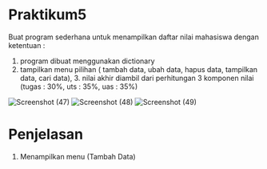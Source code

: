 # Praktikum5
Buat program sederhana untuk menampilkan daftar nilai mahasiswa dengan ketentuan :
1. program dibuat menggunakan dictionary
2. tampilkan menu pilihan ( tambah data, ubah data, hapus data, tampilkan data, cari data), 3. nilai akhir diambil dari perhitungan 3 komponen nilai (tugas : 30%, uts : 35%, uas : 35%)

![Screenshot (47)](https://github.com/user-attachments/assets/a7b4ea1f-95e4-47b5-9848-e0272c04d601)
![Screenshot (48)](https://github.com/user-attachments/assets/ec4bd272-fe75-4e85-ad43-40b148301d60)
![Screenshot (49)](https://github.com/user-attachments/assets/0160d8f6-1771-47b7-93c9-1204b553838f)

# Penjelasan
1. Menampilkan menu (Tambah Data)



